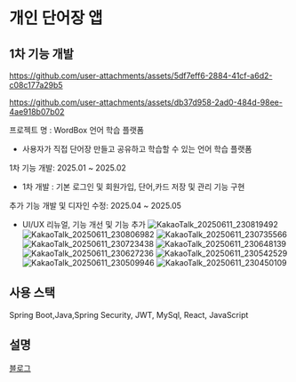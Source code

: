 # 개인 단어장 앱
## 1차 기능 개발
https://github.com/user-attachments/assets/5df7eff6-2884-41cf-a6d2-c08c177a29b5

https://github.com/user-attachments/assets/db37d958-2ad0-484d-98ee-4ae918b07b02




프로젝트 명 : WordBox 언어 학습 플랫폼

 - 사용자가 직접 단어장 만들고 공유하고 학습할 수 있는 언어 학습 플랫폼

1차 기능 개발: 2025.01 ~ 2025.02
- 1차 개발 : 기본 로그인 및 회원가입, 단어,카드 저장 및 관리 기능 구현

추가 기능 개발 및 디자인 수정: 2025.04 ~ 2025.05
- UI/UX 리뉴얼, 기능 개선 및 기능 추가
![KakaoTalk_20250611_230819492](https://github.com/user-attachments/assets/f32702cc-706a-4ee6-bf80-8d50ff2b1b5f)
![KakaoTalk_20250611_230806982](https://github.com/user-attachments/assets/2b0d9e25-f4ac-4af9-ad81-8c04fcbbacc0)
![KakaoTalk_20250611_230735566](https://github.com/user-attachments/assets/2b370f99-8069-4f7e-b264-c30863f2bd73)
![KakaoTalk_20250611_230723438](https://github.com/user-attachments/assets/3151e103-db63-4515-815d-91609b734757)
![KakaoTalk_20250611_230648139](https://github.com/user-attachments/assets/c1ca8f4f-b007-4a80-b0d5-28bcfecc2f91)
![KakaoTalk_20250611_230627236](https://github.com/user-attachments/assets/826e0eb0-8fc0-43e4-9b61-49dd97735552)
![KakaoTalk_20250611_230542529](https://github.com/user-attachments/assets/049d4b9d-e0d1-451e-8abf-3f5cfc1b8eb1)
![KakaoTalk_20250611_230509946](https://github.com/user-attachments/assets/2b41ef73-c58b-423b-afac-58cb1333317f)
![KakaoTalk_20250611_230450109](https://github.com/user-attachments/assets/bd52dbee-299d-4d72-8c27-229925d7dbd1)


## 사용 스택
Spring Boot,Java,Spring Security, JWT, MySql, React, JavaScript


## 설명
[블로그](https://dongyeopme.gitbook.io/yeop-blog/undefined-1/undefined-2/undefined-1)
